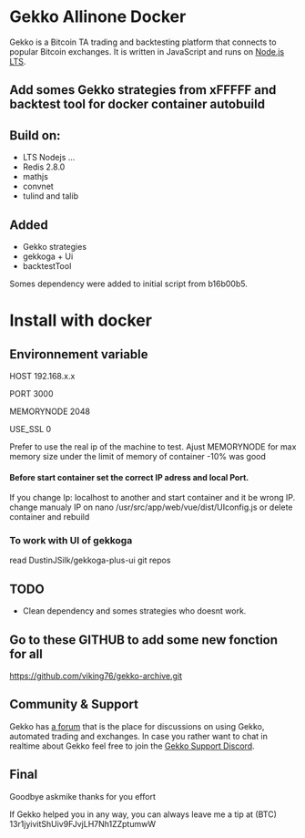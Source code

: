 
# Gekko Allinone Docker
 
Gekko is a Bitcoin TA trading and backtesting platform that connects to popular Bitcoin exchanges. It is written in JavaScript and runs on [Node.js LTS](http://nodejs.org).
 ##  Add somes Gekko strategies from xFFFFF and backtest tool for docker container autobuild
 
 ## Build on:
 
 - LTS Nodejs ...
 - Redis 2.8.0
 - mathjs
 - convnet
 - tulind and talib
 
 ## Added
 - Gekko strategies
 - gekkoga + Ui
 - backtestTool

Somes dependency were added to initial script from b16b00b5.

# Install with docker

## Environnement variable

HOST 192.168.x.x

PORT 3000

MEMORYNODE 2048

USE_SSL 0

Prefer to use the real ip of the machine to test.
Ajust MEMORYNODE for max memory size under the limit of memory of container -10% was good
 



#### Before start container set the correct IP adress and local Port.
If you change Ip: localhost to another and start container and it be wrong IP. change manualy IP on
nano /usr/src/app/web/vue/dist/UIconfig.js or delete container and rebuild

### To work with UI of gekkoga 
read DustinJSilk/gekkoga-plus-ui git repos



## TODO
- Clean dependency and somes strategies who doesnt work.

## Go to these GITHUB to add some new fonction for all
https://github.com/viking76/gekko-archive.git

## Community & Support

Gekko has [a forum](https://forum.gekko.wizb.it/) that is the place for discussions on using Gekko, automated trading and exchanges. In case you rather want to chat in realtime about Gekko feel free to join the [Gekko Support Discord](https://discord.gg/26wMygt).

## Final
Goodbye askmike thanks for you effort

If Gekko helped you in any way, you can always leave me a tip at (BTC) 13r1jyivitShUiv9FJvjLH7Nh1ZZptumwW
